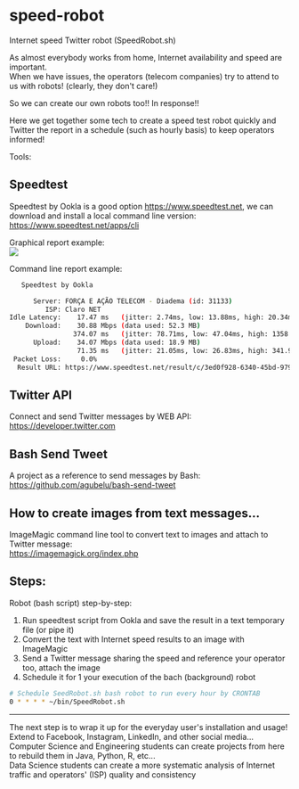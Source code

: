 # speed-robot
Internet speed Twitter robot (SpeedRobot.sh)

As almost everybody works from home, Internet availability and speed are important.<br>
When we have issues, the operators (telecom companies) try to attend to us with robots! (clearly, they don't care!)

So we can create our own robots too!! In response!!

Here we get together some tech to create a speed test robot quickly and Twitter the report in a schedule (such as hourly basis) to keep operators informed!

Tools:

## Speedtest

Speedtest by Ookla is a good option https://www.speedtest.net, we can download and install a local command line version:
https://www.speedtest.net/apps/cli

Graphical report example:<br>
![](https://www.speedtest.net/result/14675293137.png)

Command line report example:
```bash
   Speedtest by Ookla

      Server: FORÇA E AÇÃO TELECOM - Diadema (id: 31133)
         ISP: Claro NET
Idle Latency:    17.47 ms   (jitter: 2.74ms, low: 13.88ms, high: 20.34ms)
    Download:    30.88 Mbps (data used: 52.3 MB)                                                   
                374.07 ms   (jitter: 78.71ms, low: 47.04ms, high: 1358.62ms)
      Upload:    34.07 Mbps (data used: 18.9 MB)                                                   
                 71.35 ms   (jitter: 21.05ms, low: 26.83ms, high: 341.94ms)
 Packet Loss:     0.0%
  Result URL: https://www.speedtest.net/result/c/3ed0f928-6340-45bd-9795-438565839bdb
```


## Twitter API

Connect and send Twitter messages by WEB API:<br>
https://developer.twitter.com

## Bash Send Tweet

A project as a reference to send messages by Bash:<br>
https://github.com/agubelu/bash-send-tweet

## How to create images from text messages...

ImageMagic command line tool to convert text to images and attach to Twitter message:<br>
https://imagemagick.org/index.php

## Steps:

Robot (bash script) step-by-step:

1. Run speedtest script from Ookla and save the result in a text temporary file (or pipe it)
2. Convert the text with Internet speed results to an image with ImageMagic
3. Send a Twitter message sharing the speed and reference your operator too, attach the image
4. Schedule it for 1 your execution of the bach (background) robot
```bash
# Schedule SeedRobot.sh bash robot to run every hour by CRONTAB
0 * * * * ~/bin/SpeedRobot.sh
```
---
The next step is to wrap it up for the everyday user's installation and usage!<br>
Extend to Facebook, Instagram, LinkedIn, and other social media...<br>
Computer Science and Engineering students can create projects from here to rebuild them in Java, Python, R, etc...<br>
Data Science students can create a more systematic analysis of Internet traffic and operators' (ISP) quality and consistency
